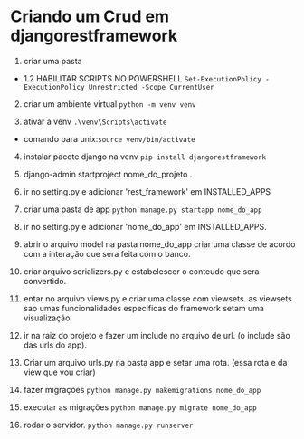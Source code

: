 # Criando um Crud em djangorestframework

1. criar uma pasta

- 1.2 HABILITAR SCRIPTS NO POWERSHELL
  `Set-ExecutionPolicy -ExecutionPolicy Unrestricted -Scope CurrentUser`

2. criar um ambiente virtual
   `python -m venv venv`

3. ativar a venv
   `.\venv\Scripts\activate`

- comando para unix:`source venv/bin/activate`

4. instalar pacote django na venv
   `pip install djangorestframework`

5. django-admin startproject nome_do_projeto .

6. ir no setting.py e adicionar 'rest_framework' em INSTALLED_APPS

7. criar uma pasta de app
   `python manage.py startapp nome_do_app`

8. ir no setting.py e adicionar 'nome_do_app' em INSTALLED_APPS.

9. abrir o arquivo model na pasta nome_do_app
   criar uma classe de acordo com a interação que sera feita com o banco.

10. criar arquivo serializers.py
    e estabelescer o conteudo que sera convertido.

11. entar no arquivo views.py e criar uma classe com viewsets.
    as viewsets sao umas funcionalidades especificas do framework
    setam uma visualização.

12. ir na raiz do projeto e fazer um include no arquivo de url. (o include são das urls do app).

13. Criar um arquivo urls.py na pasta app e setar uma rota. (essa rota e da view que vou criar)

14. fazer migrações
    `python manage.py makemigrations nome_do_app`

15. executar as migrações
    `python manage.py migrate nome_do_app`

16. rodar o servidor.
    `python manage.py runserver`
